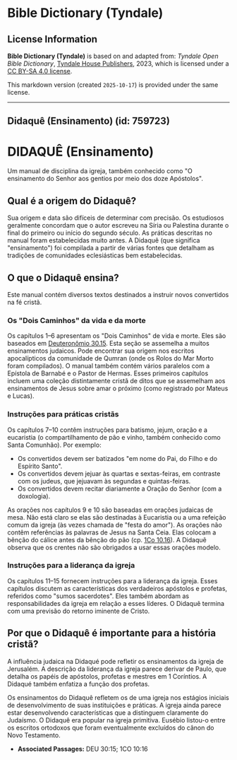 # Bible Dictionary (Tyndale)

## License Information

**Bible Dictionary (Tyndale)** is based on and adapted from: _Tyndale Open Bible Dictionary_, [Tyndale House Publishers](https://tyndaleopenresources.com/), 2023, which is licensed under a [CC BY-SA 4.0 license](https://creativecommons.org/licenses/by-sa/4.0/legalcode.en).

This markdown version (created `2025-10-17`) is provided under the same license.



--------------------------------

## Didaquê (Ensinamento) (id: 759723)

DIDAQUÊ (Ensinamento)
=====================

Um manual de disciplina da igreja, também conhecido como "O ensinamento do Senhor aos gentios por meio dos doze Apóstolos".

Qual é a origem do Didaquê?
---------------------------

Sua origem e data são difíceis de determinar com precisão. Os estudiosos geralmente concordam que o autor escreveu na Síria ou Palestina durante o final do primeiro ou início do segundo século. As práticas descritas no manual foram estabelecidas muito antes. A Didaquê (que significa "ensinamento") foi compilada a partir de várias fontes que detalham as tradições de comunidades eclesiásticas bem estabelecidas.

O que o Didaquê ensina?
-----------------------

Este manual contém diversos textos destinados a instruir novos convertidos na fé cristã.

### Os "Dois Caminhos" da vida e da morte

Os capítulos 1–6 apresentam os "Dois Caminhos" de vida e morte. Eles são baseados em [Deuteronômio 30\.15](https://ref.ly/Deut30:15). Esta seção se assemelha a muitos ensinamentos judaicos. Pode encontrar sua origem nos escritos apocalípticos da comunidade de Qumran (onde os Rolos do Mar Morto foram compilados). O manual também contém vários paralelos com a Epístola de Barnabé e o Pastor de Hermas. Esses primeiros capítulos incluem uma coleção distintamente cristã de ditos que se assemelham aos ensinamentos de Jesus sobre amar o próximo (como registrado por Mateus e Lucas).

### Instruções para práticas cristãs

Os capítulos 7–10 contêm instruções para batismo, jejum, oração e a eucaristia (o compartilhamento de pão e vinho, também conhecido como Santa Comunhão). Por exemplo:

* Os convertidos devem ser batizados "em nome do Pai, do Filho e do Espírito Santo".
* Os convertidos devem jejuar às quartas e sextas\-feiras, em contraste com os judeus, que jejuavam às segundas e quintas\-feiras.
* Os convertidos devem recitar diariamente a Oração do Senhor (com a doxologia).

As orações nos capítulos 9 e 10 são baseadas em orações judaicas de mesa. Não está claro se elas são destinadas à Eucaristia ou a uma refeição comum da igreja (às vezes chamada de "festa do amor"). As orações não contêm referências às palavras de Jesus na Santa Ceia. Elas colocam a bênção do cálice antes da bênção do pão (cp. [1Co 10\.16](https://ref.ly/1Cor10:16)). A Didaquê observa que os crentes não são obrigados a usar essas orações modelo.

### Instruções para a liderança da igreja

Os capítulos 11–15 fornecem instruções para a liderança da igreja. Esses capítulos discutem as características dos verdadeiros apóstolos e profetas, referidos como "sumos sacerdotes". Eles também abordam as responsabilidades da igreja em relação a esses líderes. O Didaquê termina com uma previsão do retorno iminente de Cristo.

Por que o Didaquê é importante para a história cristã?
------------------------------------------------------

A influência judaica na Didaqué pode refletir os ensinamentos da igreja de Jerusalém. A descrição da liderança da igreja parece derivar de Paulo, que detalha os papéis de apóstolos, profetas e mestres em 1 Coríntios. A Didaqué também enfatiza a função dos profetas.

Os ensinamentos do Didaquê refletem os de uma igreja nos estágios iniciais de desenvolvimento de suas instituições e práticas. A igreja ainda parece estar desenvolvendo características que a distinguem claramente do Judaísmo. O Didaquê era popular na igreja primitiva. Eusébio listou\-o entre os escritos ortodoxos que foram eventualmente excluídos do cânon do Novo Testamento.

* **Associated Passages:** DEU 30:15; 1CO 10:16

